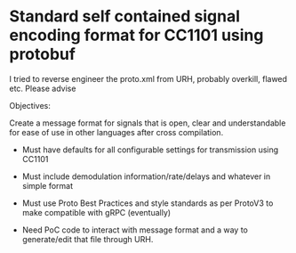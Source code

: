 # Standard self contained signal encoding format for CC1101 using protobuf

I tried to reverse engineer the proto.xml from URH, probably overkill, flawed etc. Please advise

Objectives:

Create a message format for signals that is open, clear and understandable for ease of use in other languages after cross compilation.

* Must have defaults for all configurable settings for transmission using CC1101
* Must include demodulation information/rate/delays and whatever in simple format
* Must use Proto Best Practices and style standards as per ProtoV3 to make compatible with gRPC (eventually)


* Need PoC code to interact with message format and a way to generate/edit that file through URH.






